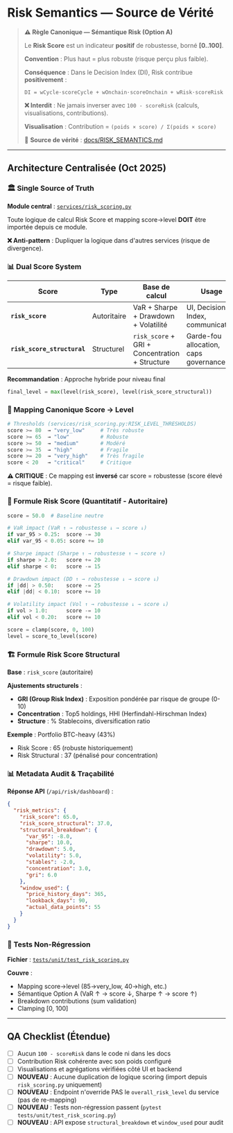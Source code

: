# Risk Semantics — Source de Vérité

> **⚠️ Règle Canonique — Sémantique Risk (Option A)**
>
> Le **Risk Score** est un indicateur **positif** de robustesse, borné **[0..100]**.
>
> **Convention** : Plus haut = plus robuste (risque perçu plus faible).
>
> **Conséquence** : Dans le Decision Index (DI), Risk contribue **positivement** :
> ```
> DI = wCycle·scoreCycle + wOnchain·scoreOnchain + wRisk·scoreRisk
> ```
>
> **❌ Interdit** : Ne jamais inverser avec `100 - scoreRisk` (calculs, visualisations, contributions).
>
> **Visualisation** : Contribution = `(poids × score) / Σ(poids × score)`
>
> 📖 **Source de vérité** : [docs/RISK_SEMANTICS.md](RISK_SEMANTICS.md)

---

## Architecture Centralisée (Oct 2025)

### 🏛️ Single Source of Truth

**Module central** : [`services/risk_scoring.py`](../services/risk_scoring.py)

Toute logique de calcul Risk Score et mapping score→level **DOIT** être importée depuis ce module.

**❌ Anti-pattern** : Dupliquer la logique dans d'autres services (risque de divergence).

### 📊 Dual Score System

| Score | Type | Base de calcul | Usage |
|-------|------|---------------|--------|
| **`risk_score`** | Autoritaire | VaR + Sharpe + Drawdown + Volatilité | UI, Decision Index, communication |
| **`risk_score_structural`** | Structurel | `risk_score` + GRI + Concentration + Structure | Garde-fou allocation, caps governance |

**Recommandation** : Approche hybride pour niveau final
```python
final_level = max(level(risk_score), level(risk_score_structural))
```

### 🔢 Mapping Canonique Score → Level

```python
# Thresholds (services/risk_scoring.py:RISK_LEVEL_THRESHOLDS)
score >= 80  → "very_low"     # Très robuste
score >= 65  → "low"          # Robuste
score >= 50  → "medium"       # Modéré
score >= 35  → "high"         # Fragile
score >= 20  → "very_high"    # Très fragile
score < 20   → "critical"     # Critique
```

**⚠️ CRITIQUE** : Ce mapping est **inversé** car score = robustesse (score élevé = risque faible).

### 📝 Formule Risk Score (Quantitatif - Autoritaire)

```python
score = 50.0  # Baseline neutre

# VaR impact (VaR ↑ → robustesse ↓ → score ↓)
if var_95 > 0.25:  score -= 30
elif var_95 < 0.05: score += 10

# Sharpe impact (Sharpe ↑ → robustesse ↑ → score ↑)
if sharpe > 2.0:   score += 20
elif sharpe < 0:   score -= 15

# Drawdown impact (DD ↑ → robustesse ↓ → score ↓)
if |dd| > 0.50:    score -= 25
elif |dd| < 0.10:  score += 10

# Volatility impact (Vol ↑ → robustesse ↓ → score ↓)
if vol > 1.0:      score -= 10
elif vol < 0.20:   score += 10

score = clamp(score, 0, 100)
level = score_to_level(score)
```

### 🏗️ Formule Risk Score Structural

**Base** : `risk_score` (autoritaire)

**Ajustements structurels** :
- **GRI (Group Risk Index)** : Exposition pondérée par risque de groupe (0-10)
- **Concentration** : Top5 holdings, HHI (Herfindahl-Hirschman Index)
- **Structure** : % Stablecoins, diversification ratio

**Exemple** : Portfolio BTC-heavy (43%)
- Risk Score : 65 (robuste historiquement)
- Risk Structural : 37 (pénalisé pour concentration)

### 📊 Metadata Audit & Traçabilité

**Réponse API** (`/api/risk/dashboard`) :
```json
{
  "risk_metrics": {
    "risk_score": 65.0,
    "risk_score_structural": 37.0,
    "structural_breakdown": {
      "var_95": -8.0,
      "sharpe": 10.0,
      "drawdown": 5.0,
      "volatility": 5.0,
      "stables": -2.0,
      "concentration": 3.0,
      "gri": 6.0
    },
    "window_used": {
      "price_history_days": 365,
      "lookback_days": 90,
      "actual_data_points": 55
    }
  }
}
```

### 🧪 Tests Non-Régression

**Fichier** : [`tests/unit/test_risk_scoring.py`](../tests/unit/test_risk_scoring.py)

**Couvre** :
- Mapping score→level (85→very_low, 40→high, etc.)
- Sémantique Option A (VaR ↑ → score ↓, Sharpe ↑ → score ↑)
- Breakdown contributions (sum validation)
- Clamping [0, 100]

---

## QA Checklist (Étendue)

- [ ] Aucun `100 - scoreRisk` dans le code ni dans les docs
- [ ] Contribution Risk cohérente avec son poids configuré
- [ ] Visualisations et agrégations vérifiées côté UI et backend
- [ ] **NOUVEAU** : Aucune duplication de logique scoring (import depuis `risk_scoring.py` uniquement)
- [ ] **NOUVEAU** : Endpoint n'override PAS le `overall_risk_level` du service (pas de re-mapping)
- [ ] **NOUVEAU** : Tests non-régression passent (`pytest tests/unit/test_risk_scoring.py`)
- [ ] **NOUVEAU** : API expose `structural_breakdown` et `window_used` pour audit
